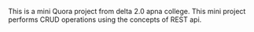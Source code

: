 This is a mini Quora project from delta 2.0 apna college.
This mini project performs CRUD operations using the concepts of REST api.
